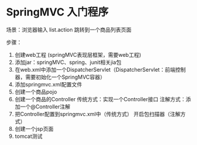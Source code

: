 # SpringMVC 入门程序
场景：浏览器输入 list.action 跳转到一个商品列表页面

步骤：
1. 创建web工程 (springMVC表现层框架，需要web工程)
2. 添加jar：springMVC、spring、junit相关jia包
3. 在web.xml中添加一个DispatcherServlet（DispatcherServlet：前端控制器，需要初始化一个SpringMVC容器）
4. 添加springmvc.xml配置文件 
5. 创建一个商品pojo
6. 创建一个商品的Controller
    传统方式：实现一个Controller接口
    注解方式：添加一个@Controller注解
7. 把Controller配置到springmvc.xml中（传统方式）
    开启包扫描器（注解方式）
8. 创建一个jsp页面
9. tomcat测试
